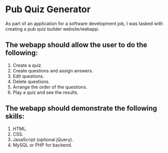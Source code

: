 # Pub Quiz Generator

As part of an application for a software development job, I was tasked with creating a pub quiz builder website/webapp.

## The webapp should allow the user to do the following:

1. Create a quiz.
2. Create questions and assign answers.
3. Edit questions.
4. Delete questions.
5. Arrange the order of the questions.
6. Play a quiz and see the results.

## The webapp should demonstrate the following skills:

1. HTML.
2. CSS.
3. JavaScript (optional jQuery).
4. MySQL or PHP for backend.